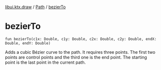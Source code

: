 [libui.ktx.draw](../README.md) / [Path](README.md) / [bezierTo](bezier-to.md)

# bezierTo

`fun bezierTo(c1x: Double, c1y: Double, c2x: Double, c2y: Double, endX: Double, endY: Double)`

Adds a cubic Bézier curve to the path. It requires three points. The first two points are control
points and the third one is the end point. The starting point is the last point in the current path.

